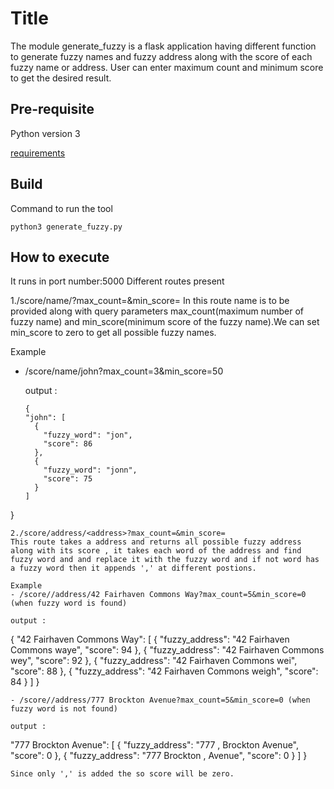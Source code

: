# Title
The module generate_fuzzy is a flask application having different function to generate fuzzy names and fuzzy address along with the score of each fuzzy name or address. User can enter maximum count and minimum score to get the desired result.

## Pre-requisite
Python version 3

[requirements](requiremeny.txt)

## Build 
Command to run the tool 

`python3 generate_fuzzy.py`

## How to execute
It runs in port number:5000
Different routes present

1./score/name/<name>?max_count=&min_score=
In this route name is to be provided along with query parameters max_count(maximum number of fuzzy name) and min_score(minimum score of the fuzzy name).We can set min_score to zero to get all possible fuzzy names.

Example
- /score/name/john?max_count=3&min_score=50

  output : 
  ```
  {
  "john": [
    {
      "fuzzy_word": "jon", 
      "score": 86
    }, 
    {
      "fuzzy_word": "jonn", 
      "score": 75
    }
  ]
}
```
2./score/address/<address>?max_count=&min_score=
This route takes a address and returns all possible fuzzy address along with its score , it takes each word of the address and find fuzzy word and and replace it with the fuzzy word and if not word has a fuzzy word then it appends ',' at different postions.

Example
- /score//address/42 Fairhaven Commons Way?max_count=5&min_score=0 (when fuzzy word is found)

output :

```
{
  "42 Fairhaven Commons Way": [
    {
      "fuzzy_address": "42 Fairhaven Commons waye", 
      "score": 94
    }, 
    {
      "fuzzy_address": "42 Fairhaven Commons wey", 
      "score": 92
    }, 
    {
      "fuzzy_address": "42 Fairhaven Commons wei", 
      "score": 88
    }, 
    {
      "fuzzy_address": "42 Fairhaven Commons weigh", 
      "score": 84
    }
  ]
}
```
- /score//address/777 Brockton Avenue?max_count=5&min_score=0 (when fuzzy word is not found)

output :

```

  "777 Brockton Avenue": [
    {
      "fuzzy_address": "777 , Brockton Avenue", 
      "score": 0
    }, 
    {
      "fuzzy_address": "777 Brockton , Avenue", 
      "score": 0
    }
  ]
}

```
Since only ',' is added the so score will be zero.

